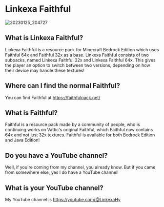 # Linkexa Faithful
![20230125_204727](https://user-images.githubusercontent.com/121247693/214708036-7cf3ea46-170f-4ecc-af92-3272808d1f42.png)
## What is Linkexa Faithful?
Linkexa Faithful is a resource pack for Minecraft Bedrock Edition which uses Faithful 64x and Faithful 32x as a base. Linkexa Faithful consists of two subpacks, named Linkexa Faithful 32x and Linkexa Faithful 64x. This gives the player an option to switch between two versions, depending on how their device may handle these textures!

## Where can I find the normal Faithful?
You can find Faithful at https://faithfulpack.net/

## What is Faithful?
Faithful is a resource pack made by a community of people, who is continuing works on Vattic's original Faithful, which Faithful now contains 64x and not just 32x textures. Faithful is available for both Bedrock Edition and Java Edition!

## Do you have a YouTube channel?
Well, if you're coming from my channel, you already know. But if you came from somewhere else, yes I do have a YouTube channel!

## What is your YouTube channel?
My YouTube channel is https://youtube.com/@LinkexaHy
